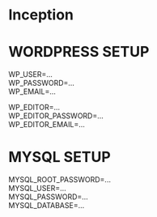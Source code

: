 # Inception

# WORDPRESS SETUP
WP_USER=...\
WP_PASSWORD=...\
WP_EMAIL=...

WP_EDITOR=...\
WP_EDITOR_PASSWORD=...\
WP_EDITOR_EMAIL=...

# MYSQL SETUP
MYSQL_ROOT_PASSWORD=...\
MYSQL_USER=...\
MYSQL_PASSWORD=...\
MYSQL_DATABASE=...

